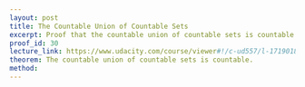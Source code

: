 ```yaml
---
layout: post
title: The Countable Union of Countable Sets
excerpt: Proof that the countable union of countable sets is countable.
proof_id: 30
lecture_link: https://www.udacity.com/course/viewer#!/c-ud557/l-1719018606/m-1814528654 
theorem: The countable union of countable sets is countable.
method: 
---
```

